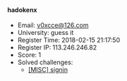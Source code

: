 #### hadokenx  

* Email: v0xcce@126.com  
* University: guess it  
* Register Time: 2018-02-15 21:17:50  
* Register IP: 113.246.246.82  
* Score: 1  
* Solved challenges: 
  * [[MISC] signin](https://github.com/SniperOJ/Challenges/blob/master/MISC/signin.json)  
